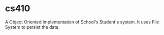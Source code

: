 # cs410

A Object Oriented Implementation of School's Student's system. It uses File System to persist the data. 
